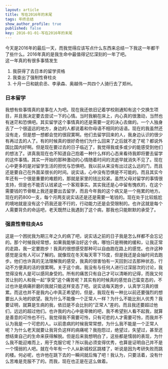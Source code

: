 ```yaml
---
layout: article
title: 写在2016年的末尾
tags: 年终总结
show_author_profile: true
published: false
key: 2016-01-01-写在2016年的末尾
---
```

今天是2016年的最后一天，而我觉得应该写点什么东西来总结一下我这一年都干了些什么。2016年真的是我生命中最值得记忆深刻的一年了吧。  
这一年真的有很多事情发生  
1. 我获得了去日本的留学资格
2. 我查出了强制性脊柱炎
3. 十月一日和姚俞丞、李承森、奥越伟一共四个人骑行去了郑州。

### 日本留学

我想有些事情真的是事在人为吧。现在我还依旧记着学校刚通知有这个交换生项目，并且我决定要去尝试一下的心情。当时我躺在床上，内心真的很激动，当然也有迷茫和恐惧吧。其实留学这个事情真的还是需要一定的决心去做的。一个人独身去了一个很遥远的地方，身边的人都说着和你母语不相同的话语。现在的我虽然还没有走，但是想一想都会觉的很寂寞啊。他们去留学回来的人，我身边认识的很少有再过去的人了。有的时候真的很好奇他们为什么回来了之后就不走了呢？都说外国比国内好啊。但是现在要过去的日子临近了，我觉得我或多或少的能感受到他们的想法了。讲真我现在也不知道自己抱着一种什么样的心态来看待我即将要去留学的这件事情。其实一开始的那种激动的心情随着时间的流逝早就消失不见了。现在心中更多的是对留学生活的担忧与恐惧吧。我以前从来没有出过这么远的门，而且还是要自己在外面呆很长的时间。说实话，心中没有恐惧是不可能的。而且其实今年还有一个很是重要的难题的，那就是家里的钱比较紧。虽然父母对留学的事情很支持，但是也不能否认钱紧这一个客观事实。其实我还是心中留有愧疚的，在这个需要钱的节骨眼上我还是要出去留学，而且今年我的这个病又是一个拖累的地方。现在的药800一支，每个月两支说实话还是还是需要一笔钱的。现在处于比较尴尬的境地就是没有这个药我还是不行的，行动能力还是会受限制的。也许这就是每个人需要背负的命运吧，老天既然让我遇到了这个病，那我也只能默默的承受了。
  
  ### 强直性脊柱炎AS

这是一个困扰我为期三年之久的病了吧，说实话之前的日子我是怎么样都不会忘记的。那个时候我经常想，如果我能够治好这个病，哪怕只是稍微的缓和，让我正常的走路，我一定要跑步！我真的很想感受那种可以自由跑在路上的感觉。也许这种感觉是没有人可以了解的。就像现在冬天每天零下15度，但是我还是会抽时间去跑步。他们也许真的无法理解我的感受，我真的很害怕有一天回到过去那种状态，行动不方便真的活的很累啊。关于这个病，我没有与任何人进行过深层次的讨论，我觉得没有人是可以感同身受的。所有的痛苦只有自己才可以清晰的记得，而我又何苦让别的人和我一起“享受”这个痛苦呢？其实有的时候真的感觉自己蛮变态的，不过也许是病痛折磨的我就只能这样变态了吧。说实话每天跑步，认真学习真的很累。而这也并不是我内心中真正希望的，但是，我现在有一种比以前还要强烈的想要出人头地的欲望。我为什么不能像一个正常人一样？为什么不能比别人优秀？我要证明，就算是生病的我，依旧是不会比别的“正常人”差的。而且我还要超过他们，远远的超过他们。也许我的内心中是卑微的吧，我不希望别人看不起我，就算是善意的可怜也不行。我觉得我不需要可怜，只有可悲的人才需要可怜，而我并不认为我是一个可悲的人。以前患病的时候我常常想，为什么我不能是一个正常人呢？为什么老天就要让我背负这样的病痛呢？我抱怨过，绝望过，失望过，甚至还想结束自己的生命来获得解脱。但是后来我想明白了，这些都是懦弱的表现，为什么我不能迎难而上，用于克服它呢？所以我必须变得优秀，也算是证明自己并不是一个懦弱的人吧。就在今年有一个人从新城校区跳楼了，听说是因为考研失败而跳的楼。何必呢，也许他在跳下去的一瞬间就后悔了吧！我认为，只要活着，没有什么苦难是克服不了的。而我，现在也正是在这么做着。

